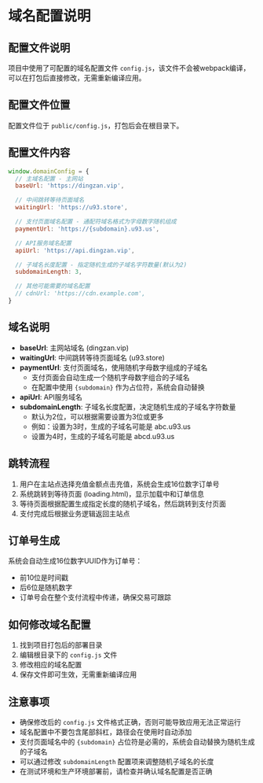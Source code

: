 # 域名配置说明

## 配置文件说明

项目中使用了可配置的域名配置文件 `config.js`，该文件不会被webpack编译，可以在打包后直接修改，无需重新编译应用。

## 配置文件位置

配置文件位于 `public/config.js`，打包后会在根目录下。

## 配置文件内容

```js
window.domainConfig = {
  // 主域名配置 - 主网站
  baseUrl: 'https://dingzan.vip',

  // 中间跳转等待页面域名
  waitingUrl: 'https://u93.store',

  // 支付页面域名配置 - 通配符域名格式为字母数字随机组成
  paymentUrl: 'https://{subdomain}.u93.us',

  // API服务域名配置
  apiUrl: 'https://api.dingzan.vip',

  // 子域名长度配置 - 指定随机生成的子域名字符数量(默认为2)
  subdomainLength: 3,

  // 其他可能需要的域名配置
  // cdnUrl: 'https://cdn.example.com',
}
```

## 域名说明

- **baseUrl**: 主网站域名 (dingzan.vip)
- **waitingUrl**: 中间跳转等待页面域名 (u93.store)
- **paymentUrl**: 支付页面域名，使用随机字母数字组成的子域名
  - 支付页面会自动生成一个随机字母数字组合的子域名
  - 在配置中使用 `{subdomain}` 作为占位符，系统会自动替换
- **apiUrl**: API服务域名
- **subdomainLength**: 子域名长度配置，决定随机生成的子域名字符数量
  - 默认为2位，可以根据需要设置为3位或更多
  - 例如：设置为3时，生成的子域名可能是 abc.u93.us
  - 设置为4时，生成的子域名可能是 abcd.u93.us

## 跳转流程

1. 用户在主站点选择充值金额点击充值，系统会生成16位数字订单号
2. 系统跳转到等待页面 (loading.html)，显示加载中和订单信息
3. 等待页面根据配置生成指定长度的随机子域名，然后跳转到支付页面
4. 支付完成后根据业务逻辑返回主站点

## 订单号生成

系统会自动生成16位数字UUID作为订单号：

- 前10位是时间戳
- 后6位是随机数字
- 订单号会在整个支付流程中传递，确保交易可跟踪

## 如何修改域名配置

1. 找到项目打包后的部署目录
2. 编辑根目录下的 `config.js` 文件
3. 修改相应的域名配置
4. 保存文件即可生效，无需重新编译应用

## 注意事项

- 确保修改后的 `config.js` 文件格式正确，否则可能导致应用无法正常运行
- 域名配置中不要包含尾部斜杠，路径会在使用时自动添加
- 支付页面域名中的 `{subdomain}` 占位符是必需的，系统会自动替换为随机生成的子域名
- 可以通过修改 `subdomainLength` 配置项来调整随机子域名的长度
- 在测试环境和生产环境部署前，请检查并确认域名配置是否正确
